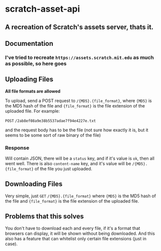 # scratch-asset-api

## A recreation of Scratch's assets server, thats it.


## Documentation

### I've tried to recreate `https://assets.scratch.mit.edu` as much as possible, so here goes

## Uploading Files
**All file formats are allowed**

To upload, send a POST request to `/{MD5}.{file_format}`, where `{MD5}` is the MD5 hash of the file
and `{file_format}` is the file extension of the uploaded file. For example:

`POST` `/2ab8ef08a9e38b5537adae7f94e4227e.txt`

and the request body has to be the file (not sure how exactly it is, but it seems to be some sort of raw binary of the file)

### Response
Will contain JSON, there will be a `status` key, and if it's value is `ok`, then all went well.
There is also `content-name` key, and it's value will be `/{MD5}.{file_format}` of the file you just uploaded. 

## Downloading Files
Very simple, just `GET` `/{MD5}.{file_format}` where `{MD5}` is the MD5 hash of the file
and `{file_format}` is the file extension of the uploaded file. 

## Problems that this solves
You don't have to download each and every file, if it's a format that browsers can display, it will be shown without being downloaded.
And this also has a feature that can whitelist only certain file extensions (just in case).
